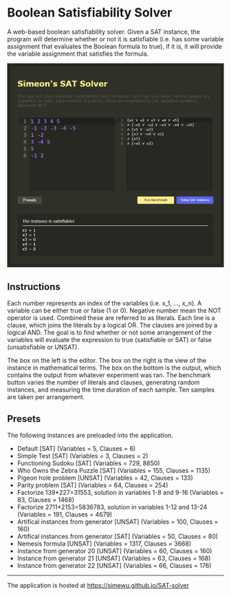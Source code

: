 # Boolean Satisfiability Solver
 A web-based boolean satisfiability solver.
 Given a SAT instance, the program will determine whether or not it is satisfiable (i.e. has some variable assignment that evaluates the Boolean formula to true), if it is, it will provide the variable assignment that satisfies the formula.
 
![](/screenshots/1.png)

## Instructions
Each number represents an index of the variables (i.e. x_1, ..., x_n). A variable can be either true or false (1 or 0). Negative number mean the NOT operator is used. Combined these are referred to as literals.
Each line is a clause, which joins the literals by a logical OR. The clauses are joined by a logical AND.
The goal is to find whether or not some arrangement of the variables will evaluate the expression to true (satisfiable or SAT) or false (unsatisfiable or UNSAT).

The box on the left is the editor. The box on the right is the view of the instance in mathematical terms. The box on the bottom is the output, which contains the output from whatever experiment was ran. The benchmark button varies the number of literals and clauses, generating random instances, and measuring the time duration of each sample. Ten samples are taken per arrangement.

## Presets
The following instances are preloaded into the application.

- Default [SAT] (Variables = 5, Clauses = 6)
- Simple Test [SAT] (Variables = 3, Clauses = 2)
- Functioning Sudoku [SAT] (Variables = 729, 8850)
- Who Owns the Zebra Puzzle [SAT] (Variables = 155, Clauses = 1135)
- Pigeon hole problem [UNSAT] (Variables = 42, Clauses = 133)
- Parity problem [SAT] (Variables = 64, Clauses = 254)
- Factorize 139*227=31553, solution in variables 1-8 and 9-16 (Variables = 83, Clauses = 1468)
- Factorize 2711*2153=5836783, solution in variables 1-12 and 13-24 (Variables = 191, Clauses = 4679)
- Artifical instances from generator [UNSAT] (Variables = 100, Clauses = 160)
- Artifical instances from generator [SAT] (Variables = 50, Clauses = 80)
- Nemesis formula [UNSAT] (Variables = 1317, Clauses = 3668)
- Instance from generator 20 [UNSAT] (Variables = 60, Clauses = 160)
- Instance from generator 21 [UNSAT] (Variables = 63, Clauses = 168)
- Instance from generator 22 [UNSAT] (Variables = 66, Clauses = 176)

---

The application is hosted at https://simewu.github.io/SAT-solver
